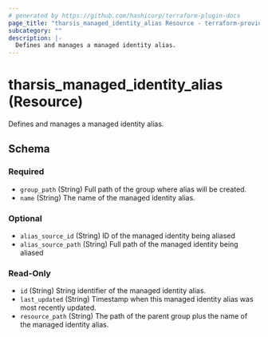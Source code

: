```yaml
---
# generated by https://github.com/hashicorp/terraform-plugin-docs
page_title: "tharsis_managed_identity_alias Resource - terraform-provider-tharsis"
subcategory: ""
description: |-
  Defines and manages a managed identity alias.
---
```


# tharsis_managed_identity_alias (Resource)

Defines and manages a managed identity alias.



<!-- schema generated by tfplugindocs -->
## Schema

### Required

- `group_path` (String) Full path of the group where alias will be created.
- `name` (String) The name of the managed identity alias.

### Optional

- `alias_source_id` (String) ID of the managed identity being aliased
- `alias_source_path` (String) Full path of the managed identity being aliased

### Read-Only

- `id` (String) String identifier of the managed identity alias.
- `last_updated` (String) Timestamp when this managed identity alias was most recently updated.
- `resource_path` (String) The path of the parent group plus the name of the managed identity alias.



